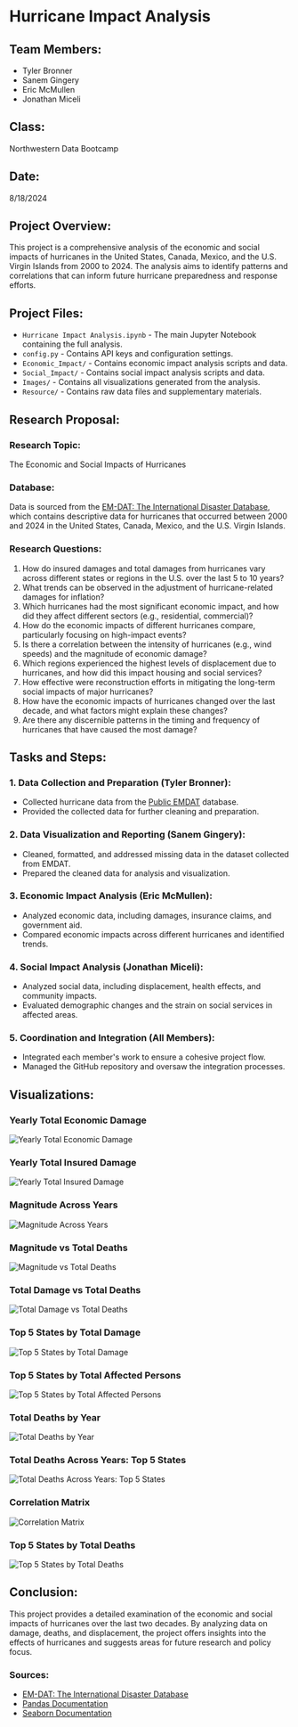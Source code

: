 # Hurricane Impact Analysis

## Team Members:
- Tyler Bronner
- Sanem Gingery
- Eric McMullen
- Jonathan Miceli

## Class:
Northwestern Data Bootcamp

## Date:
8/18/2024

## Project Overview:
This project is a comprehensive analysis of the economic and social impacts of hurricanes in the United States, Canada, Mexico, and the U.S. Virgin Islands from 2000 to 2024. The analysis aims to identify patterns and correlations that can inform future hurricane preparedness and response efforts.

## Project Files:
- `Hurricane Impact Analysis.ipynb` - The main Jupyter Notebook containing the full analysis.
- `config.py` - Contains API keys and configuration settings.
- `Economic_Impact/` - Contains economic impact analysis scripts and data.
- `Social_Impact/` - Contains social impact analysis scripts and data.
- `Images/` - Contains all visualizations generated from the analysis.
- `Resource/` - Contains raw data files and supplementary materials.

## Research Proposal:

### Research Topic:
The Economic and Social Impacts of Hurricanes

### Database:
Data is sourced from the [EM-DAT: The International Disaster Database](https://public.emdat.be/data), which contains descriptive data for hurricanes that occurred between 2000 and 2024 in the United States, Canada, Mexico, and the U.S. Virgin Islands.

### Research Questions:
1. How do insured damages and total damages from hurricanes vary across different states or regions in the U.S. over the last 5 to 10 years?
2. What trends can be observed in the adjustment of hurricane-related damages for inflation?
3. Which hurricanes had the most significant economic impact, and how did they affect different sectors (e.g., residential, commercial)?
4. How do the economic impacts of different hurricanes compare, particularly focusing on high-impact events?
5. Is there a correlation between the intensity of hurricanes (e.g., wind speeds) and the magnitude of economic damage?
6. Which regions experienced the highest levels of displacement due to hurricanes, and how did this impact housing and social services?
7. How effective were reconstruction efforts in mitigating the long-term social impacts of major hurricanes?
8. How have the economic impacts of hurricanes changed over the last decade, and what factors might explain these changes?
9. Are there any discernible patterns in the timing and frequency of hurricanes that have caused the most damage?

## Tasks and Steps:

### 1. Data Collection and Preparation (Tyler Bronner):
- Collected hurricane data from the [Public EMDAT](https://public.emdat.be) database.
- Provided the collected data for further cleaning and preparation.

### 2. Data Visualization and Reporting (Sanem Gingery):
- Cleaned, formatted, and addressed missing data in the dataset collected from EMDAT.
- Prepared the cleaned data for analysis and visualization.

### 3. Economic Impact Analysis (Eric McMullen):
- Analyzed economic data, including damages, insurance claims, and government aid.
- Compared economic impacts across different hurricanes and identified trends.

### 4. Social Impact Analysis (Jonathan Miceli):
- Analyzed social data, including displacement, health effects, and community impacts.
- Evaluated demographic changes and the strain on social services in affected areas.

### 5. Coordination and Integration (All Members):
- Integrated each member's work to ensure a cohesive project flow.
- Managed the GitHub repository and oversaw the integration processes.

## Visualizations:


### Yearly Total Economic Damage
![Yearly Total Economic Damage](Images/Yearly_Total_Economic_Damage.png)

### Yearly Total Insured Damage
![Yearly Total Insured Damage](Images/Yearly_Total_Insured_Damage.png)

### Magnitude Across Years
![Magnitude Across Years](Images/Magnitude_Across_Years.png)

### Magnitude vs Total Deaths
![Magnitude vs Total Deaths](Images/Max_Magnitude_Total_Deaths.png)

### Total Damage vs Total Deaths
![Total Damage vs Total Deaths](Images/Total_Damage_va_Total_Deaths.png)

### Top 5 States by Total Damage
![Top 5 States by Total Damage](Images/Top_5_States_by_Total_Damage.png)

### Top 5 States by Total Affected Persons
![Top 5 States by Total Affected Persons](Images/Top_5_States_by_Total_Affected_Persons.png)

### Total Deaths by Year
![Total Deaths by Year](Images/Total_Deaths_by_Year.png)

### Total Deaths Across Years: Top 5 States
![Total Deaths Across Years: Top 5 States](Images/Total_Deaths_Across_Years_Top_5_States.png)

### Correlation Matrix
![Correlation Matrix](Images/Correlation_Matrix.png)

### Top 5 States by Total Deaths
![Top 5 States by Total Deaths](Images/Top_5_States_by_Total_Deaths.png)

## Conclusion:
This project provides a detailed examination of the economic and social impacts of hurricanes over the last two decades. By analyzing data on damage, deaths, and displacement, the project offers insights into the effects of hurricanes and suggests areas for future research and policy focus.

### Sources:
- [EM-DAT: The International Disaster Database](https://public.emdat.be/data)
- [Pandas Documentation](https://pandas.pydata.org/pandas-docs/stable/)
- [Seaborn Documentation](https://seaborn.pydata.org/)

